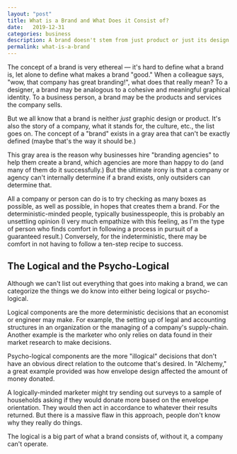 ```yaml
---
layout: "post"
title: What is a Brand and What Does it Consist of?
date:   2019-12-31
categories: business
description: A brand doesn't stem from just product or just its design. It consists of logical and psycho-logical reasons.
permalink: what-is-a-brand
---
```


The concept of a brand is very ethereal — it's hard to define what a brand is, let alone to define what makes a brand "good." When a colleague says, "wow, that company has great branding!", what does that really mean? To a designer, a brand may be analogous to a cohesive and meaningful graphical identity. To a business person, a brand may be the products and services the company sells.

But we all know that a brand is neither _just_ graphic design or product. It's also the story of a company, what it stands for, the culture, etc., the list goes on. The concept of a "brand" exists in a gray area that can't be exactly defined (maybe that's the way it should be.)

This gray area is the reason why businesses hire "branding agencies" to help them create a brand, which agencies are more than happy to do (and many of them do it successfully.) But the ultimate irony is that a company or agency can't internally determine if a brand exists, only outsiders can determine that.

All a company or person can do is to try checking as many boxes as possible, as well as possible, in hopes that creates them a brand. For the deterministic-minded people, typically businesspeople, this is probably an unsettling opinion (I very much empathize with this feeling, as I'm the type of person who finds comfort in following a process in pursuit of a guaranteed result.) Conversely, for the indeterministic, there may be comfort in not having to follow a ten-step recipe to success.

## The Logical and the Psycho-Logical
Although we can't list out everything that goes into making a brand, we can categorize the things we do know into either being logical or psycho-logical.

Logical components are the more deterministic decisions that an economist or engineer may make. For example, the setting up of legal and accounting structures in an organization or the managing of a company's supply-chain. Another example is the marketer who only relies on data found in their market research to make decisions.

Psycho-logical components are the more "illogical" decisions that don't have an obvious direct relation to the outcome that's desired. In "Alchemy," a great example provided was how envelope design affected the amount of money donated.

A logically-minded marketer might try sending out surveys to a sample of households asking if they would donate more based on the envelope orientation. They would then act in accordance to whatever their results returned. But there is a massive flaw in this approach, people don't know why they really do things.  

The logical is a big part of what a brand consists of, without it, a company can't operate.  
